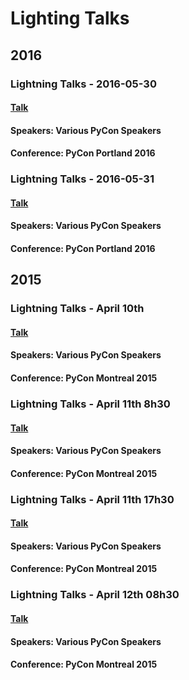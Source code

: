 # Lighting Talks

## 2016

### Lightning Talks - 2016-05-30
#### [Talk](https://www.youtube.com/watch?v=yC9m2GInXqU)
#### Speakers: Various PyCon Speakers
#### Conference: PyCon Portland 2016

### Lightning Talks - 2016-05-31
#### [Talk](https://www.youtube.com/watch?v=PulzIT8KYLk)
#### Speakers: Various PyCon Speakers
#### Conference: PyCon Portland 2016

## 2015

### Lightning Talks - April 10th
#### [Talk](https://www.youtube.com/watch?v=yws4n-0-Yj8)
#### Speakers: Various PyCon Speakers
#### Conference: PyCon Montreal 2015

### Lightning Talks - April 11th 8h30
#### [Talk](https://www.youtube.com/watch?v=byClBydNI1A)
#### Speakers: Various PyCon Speakers
#### Conference: PyCon Montreal 2015

### Lightning Talks - April 11th 17h30
#### [Talk](https://www.youtube.com/watch?v=JVVMMULwR4s)
#### Speakers: Various PyCon Speakers
#### Conference: PyCon Montreal 2015

### Lightning Talks - April 12th 08h30
#### [Talk](https://www.youtube.com/watch?v=ZEE3dlo7ov0)
#### Speakers: Various PyCon Speakers
#### Conference: PyCon Montreal 2015

